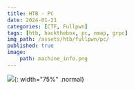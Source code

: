 ```yaml
---
title: HTB - PC
date: 2024-01-21
categories: [CTF, Fullpwn]
tags: [htb, hackthebox, pc, nmap, grpc]
img_path: /assets/htb/fullpwn/pc/
published: true
image:
    path: machine_info.png
---
```


![](machine_pwned.png){: width="75%" .normal}